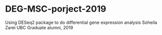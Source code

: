 # DEG-MSC-porject-2019
Using DESeq2 package to do differential gene expression analysis
Soheila Zarei
UBC Graduate alumni, 2019

